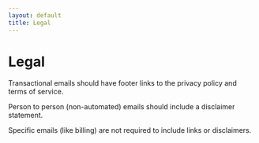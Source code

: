 ```yaml
---
layout: default
title: Legal
---
```

# Legal

Transactional emails should have footer links to the privacy policy and terms of service.

Person to person (non-automated) emails should include a disclaimer statement.

Specific emails (like billing) are not required to include links or disclaimers.
